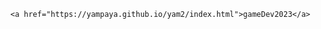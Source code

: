 <body>
    <div class="container-lg px-3 my-5 markdown-body">
      
      <a href="https://yampaya.github.io/yam2/index.html">gameDev2023</a>
      

    
